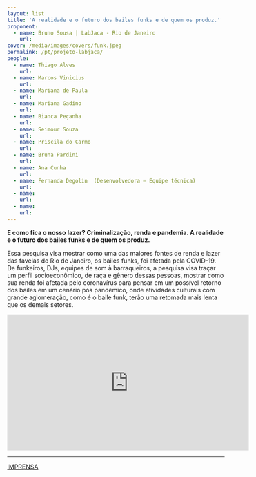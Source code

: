 ```yaml
---
layout: list
title: 'A realidade e o futuro dos bailes funks e de quem os produz.'
proponent:
  - name: Bruno Sousa | LabJaca - Rio de Janeiro
    url: 
cover: /media/images/covers/funk.jpeg
permalink: /pt/projeto-labjaca/
people:
  - name: Thiago Alves
    url: 
  - name: Marcos Vinicius
    url: 
  - name: Mariana de Paula
    url: 
  - name: Mariana Gadino
    url: 
  - name: Bianca Peçanha
    url: 
  - name: Seimour Souza
    url: 
  - name: Priscila do Carmo
    url: 
  - name: Bruna Pardini
    url: 
  - name: Ana Cunha
    url: 
  - name: Fernanda Degolin  (Desenvolvedora – Equipe técnica)
    url: 
  - name: 
    url: 
  - name: 
    url: 
---
```


**E como fica o nosso lazer? Criminalização, renda e pandemia. A realidade e o futuro dos bailes funks e de quem os produz.**


Essa pesquisa visa mostrar como uma das maiores fontes de renda e lazer das favelas do Rio de Janeiro, os bailes funks, foi afetada pela COVID-19. De funkeiros, DJs, equipes de som à barraqueiros, a pesquisa visa traçar um perfil socioeconômico, de raça e gênero dessas pessoas, mostrar como sua renda foi afetada pelo coronavírus para pensar em um possível retorno dos bailes em um cenário pós pandêmico, onde atividades culturais com grande aglomeração, como é o baile funk, terão uma retomada mais lenta que os demais setores.
  
<div class="video-wrapper video-wrapper-16x9">
<iframe width="560" height="315" src="https://www.youtube.com/embed/ttBaJJibHL8" frameborder="0" allow="accelerometer; autoplay; encrypted-media; gyroscope; picture-in-picture" allowfullscreen></iframe></div>



--- 

[IMPRENSA](/2ed/pt/imprensa/funk)